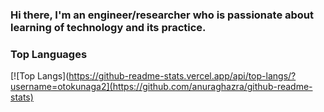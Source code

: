 ### Hi there, I'm an engineer/researcher who is passionate about learning of technology and its practice.

### Top Languages
[![Top Langs](https://github-readme-stats.vercel.app/api/top-langs/?username=otokunaga2](https://github.com/anuraghazra/github-readme-stats)
<!--
**otokunaga2/otokunaga2** is a ✨ _special_ ✨ repository because its `README.md` (this file) appears on your GitHub profile.

Here are some ideas to get you started:

- 🔭 I’m currently working on ...
- 🌱 I’m currently learning ...
- 👯 I’m looking to collaborate on ...
- 🤔 I’m looking for help with ...
- 💬 Ask me about ...
- 📫 How to reach me: ...
- 😄 Pronouns: ...
- ⚡ Fun fact: ...
-->
